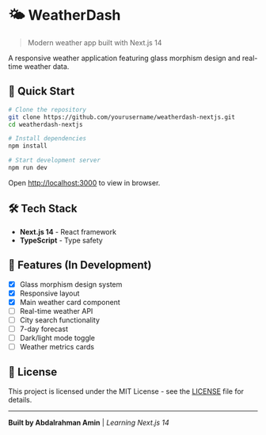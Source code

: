 # 🌤️ WeatherDash

> Modern weather app built with Next.js 14

A responsive weather application featuring glass morphism design and real-time weather data.

## 🚀 Quick Start

```bash
# Clone the repository
git clone https://github.com/yourusername/weatherdash-nextjs.git
cd weatherdash-nextjs

# Install dependencies
npm install

# Start development server
npm run dev
```

Open [http://localhost:3000](http://localhost:3000) to view in browser.

## 🛠️ Tech Stack

- **Next.js 14** - React framework
- **TypeScript** - Type safety

## 🎯 Features (In Development)

- [x] Glass morphism design system
- [x] Responsive layout
- [x] Main weather card component
- [ ] Real-time weather API
- [ ] City search functionality
- [ ] 7-day forecast
- [ ] Dark/light mode toggle
- [ ] Weather metrics cards

## 📄 License

This project is licensed under the MIT License - see the [LICENSE](LICENSE) file for details.

---

**Built by Abdalrahman Amin** | _Learning Next.js 14_
